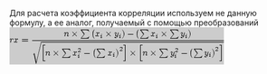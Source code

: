 
Для расчета коэффициента корреляции используем не данную формулу, а ее аналог,
получаемый с помощью преобразований
![Аналог формулы](img102.png)